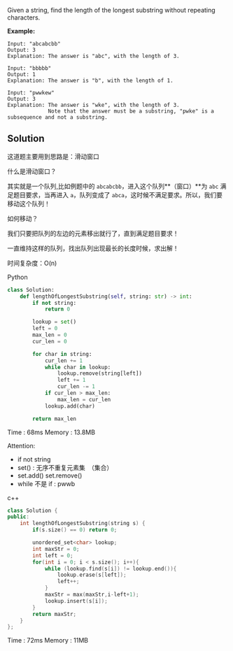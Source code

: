 Given a string, find the length of the longest substring without repeating characters.

**Example:**
```
Input: "abcabcbb"
Output: 3 
Explanation: The answer is "abc", with the length of 3.

Input: "bbbbb"
Output: 1
Explanation: The answer is "b", with the length of 1.

Input: "pwwkew"
Output: 3
Explanation: The answer is "wke", with the length of 3. 
             Note that the answer must be a substring, "pwke" is a subsequence and not a substring.
```

## Solution
这道题主要用到思路是：滑动窗口

什么是滑动窗口？

其实就是一个队列,比如例题中的 ```abcabcbb```，进入这个队列**（窗口）**为 ```abc``` 满足题目要求，当再进入 ```a```，队列变成了 ```abca```，这时候不满足要求。所以，我们要移动这个队列！

如何移动？

我们只要把队列的左边的元素移出就行了，直到满足题目要求！

一直维持这样的队列，找出队列出现最长的长度时候，求出解！

时间复杂度：O(n)

Python
```python
class Solution:
    def lengthOfLongestSubstring(self, string: str) -> int:
        if not string:
            return 0

        lookup = set()
        left = 0
        max_len = 0
        cur_len = 0

        for char in string:
            cur_len += 1
            while char in lookup:
                lookup.remove(string[left])
                left += 1
                cur_len -= 1
            if cur_len > max_len:
                max_len = cur_len
            lookup.add(char)

        return max_len
```
Time : 68ms
Memory : 13.8MB

Attention:
- if not string
- set() : 无序不重复元素集　（集合）
- set.add()  set.remove()
- while 不是 if : pwwb

c++
```c++
class Solution {
public:
    int lengthOfLongestSubstring(string s) {
        if(s.size() == 0) return 0;

        unordered_set<char> lookup;
        int maxStr = 0;
        int left = 0;
        for(int i = 0; i < s.size(); i++){
            while (lookup.find(s[i]) != lookup.end()){
                lookup.erase(s[left]);
                left++;
            }
            maxStr = max(maxStr,i-left+1);
            lookup.insert(s[i]);
    	}
        return maxStr;
    }
};

```
Time : 72ms
Memory : 11MB
